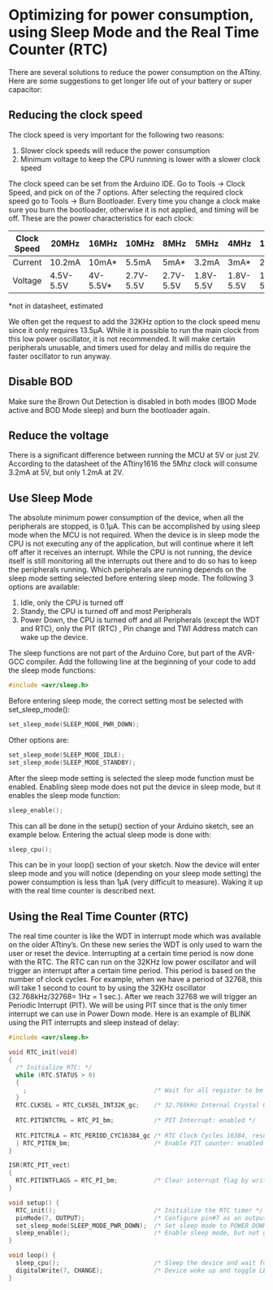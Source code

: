 # Optimizing for power consumption, using Sleep Mode and the Real Time Counter (RTC)
There are several solutions to reduce the power consumption on the ATtiny. Here are some suggestions to get longer life out of your battery or super capacitor:
## Reducing the clock speed
The clock speed is very important for the following two reasons:

1.  Slower clock speeds will reduce the power consumption
1.  Minimum voltage to keep the CPU runnning is lower with a slower clock speed

The clock speed can be set from the Arduino IDE. Go to Tools -> Clock Speed, and pick on of the 7 options.  After selecting the required clock speed go to Tools -> Burn Bootloader. Every time you change a clock make sure you burn the bootloader, otherwise it is not applied, and timing will be off.  These are the power characteristics for each clock:

Clock Speed |	20MHz	| 16MHz |	10MHz |	8MHz |5MHz | 4MHz |	1MHz
------------|-------|-------|-------|-------|-------|-------|-------
Current | 10.2mA	| 10mA*	| 5.5mA	| 5mA*	| 3.2mA	| 3mA*	| 2mA*
Voltage	| 4.5V-5.5V | 4V-5.5V* | 2.7V-5.5V | 2.7V-5.5V | 1.8V-5.5V | 1.8V-5.5V | 1.8V-5.5V

*not in datasheet, estimated

We often get the request to add the 32KHz option to the clock speed menu since it only requires 13.5μA. While it is possible to run the main clock from this low power oscillator, it is not recommended. It will make certain peripherals unusable, and timers used for delay and millis do require the faster oscillator to run anyway.

## Disable BOD
Make sure the Brown Out Detection is disabled in both modes (BOD Mode active and BOD Mode sleep) and burn the bootloader again.
## Reduce the voltage
There is a significant difference between running the MCU at 5V or just 2V. According to the datasheet of the ATtiny1616 the 5Mhz clock will consume 3.2mA at 5V, but only 1.2mA at 2V. 
## Use Sleep Mode
The absolute minimum power consumption of the device, when all the peripherals are stopped, is 0.1μA. This can be accomplished by using sleep mode when the MCU is not required. When the device is in sleep mode the CPU is not executing any of the application, but will continue where it left off after it receives an interrupt. While the CPU is not running, the device itself is still monitoring all the interrupts out there and to do so has to keep the peripherals running. Which peripherals are running depends on the sleep mode setting selected before entering sleep mode. The following 3 options are available:

1.	Idle, only the CPU is turned off
1.	Standy, the CPU is turned off and most Peripherals
1.	Power Down, the CPU is turned off and all Peripherals (except the WDT and RTC), only the PIT (RTC) , Pin change and TWI Address match can wake up the device.

The sleep functions are not part of the Arduino Core, but part of the AVR-GCC compiler. Add the following line at the beginning of your code to add the sleep mode functions:

```cpp
#include <avr/sleep.h>
```

Before entering sleep mode, the correct setting most be selected with set_sleep_mode():

```cpp
set_sleep_mode(SLEEP_MODE_PWR_DOWN);
```

Other options are: 

```cpp
set_sleep_mode(SLEEP_MODE_IDLE);
set_sleep_mode(SLEEP_MODE_STANDBY);
```

After the sleep mode setting is selected the sleep mode function must be enabled. Enabling sleep mode does not put the device in sleep mode, but it enables the sleep mode function:

```cpp
sleep_enable();
```

This can all be done in the setup() section of your Arduino sketch, see an example below.
Entering the actual sleep mode is done with:

```cpp
sleep_cpu();
```

This can be in your loop() section of your sketch.
Now the device will enter sleep mode and you will notice (depending on your sleep mode setting) the power consumption is less than 1μA (very difficult to measure). Waking it up with the real time counter is described next.

## Using the Real Time Counter (RTC)
The real time counter is like the WDT in interrupt mode which was available on the older ATtiny’s. On these new series the WDT is only used to warn the user or reset the device. Interrupting at a certain time period is now done with the RTC.
The RTC can run on the 32KHz low power oscillator and will trigger an interrupt after a certain time period. This period is based on the number of clock cycles. For example, when we have a period of 32768, this will take 1 second to count to by using the 32KHz oscillator (32.768kHz/32768= 1Hz = 1 sec.). After we reach 32768 we will trigger an Periodic Interrupt (PIT). We will be using PIT since that is the only timer interrupt we can use in Power Down mode.
Here is an example of BLINK using the PIT interrupts and sleep instead of delay:

```cpp
#include <avr/sleep.h>

void RTC_init(void)
{
  /* Initialize RTC: */
  while (RTC.STATUS > 0)
  {
    ;                                   /* Wait for all register to be synchronized */
  }
  RTC.CLKSEL = RTC_CLKSEL_INT32K_gc;    /* 32.768kHz Internal Crystal Oscillator (XOSC32K) */
  
  RTC.PITINTCTRL = RTC_PI_bm;           /* PIT Interrupt: enabled */
  
  RTC.PITCTRLA = RTC_PERIOD_CYC16384_gc /* RTC Clock Cycles 16384, resulting in 32.768kHz/16384 = 2Hz */
  | RTC_PITEN_bm;                       /* Enable PIT counter: enabled */
}

ISR(RTC_PIT_vect)
{
  RTC.PITINTFLAGS = RTC_PI_bm;          /* Clear interrupt flag by writing '1' (required) */
}

void setup() {
  RTC_init();                           /* Initialize the RTC timer */
  pinMode(7, OUTPUT);                   /* Configure pin#7 as an output */
  set_sleep_mode(SLEEP_MODE_PWR_DOWN);  /* Set sleep mode to POWER DOWN mode */
  sleep_enable();                       /* Enable sleep mode, but not going to sleep yet */
}

void loop() {
  sleep_cpu();                          /* Sleep the device and wait for an interrupt to continue */
  digitalWrite(7, CHANGE);              /* Device woke up and toggle LED on pin#7 */
}
```
